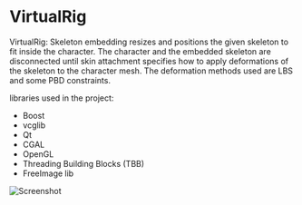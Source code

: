 VirtualRig
===================================

VirtualRig: Skeleton embedding resizes and positions the given skeleton to fit inside the character. The character and the embedded skeleton are disconnected until
skin attachment specifies how to apply deformations of the skeleton to the character mesh. The deformation methods used are LBS and some PBD constraints.

libraries used in the project:
- Boost
- vcglib
- Qt
- CGAL
- OpenGL
- Threading Building Blocks (TBB)
- FreeImage lib 

![Screenshot](https://github.com/NadineAB/VirtualRig/blob/master/Screen%20Shot.png)
